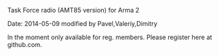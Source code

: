 Task Force radio (AMT85 version) for Arma 2

Date: 2014-05-09 modified by Pavel,Valeriy,Dimitry

In the moment only available for reg. members.
Please register here at github.com.
